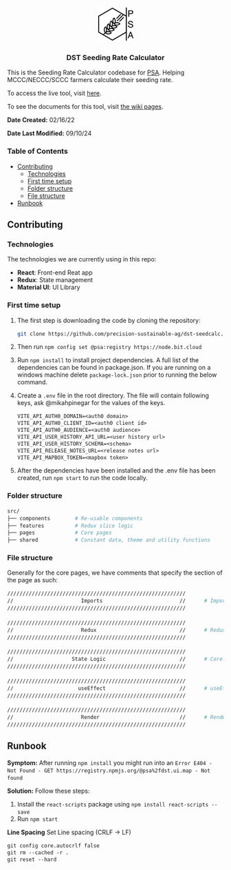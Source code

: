 <div align="center">

[![PSA](./public/PSALogo.png)](https://www.precisionsustainableag.org/)

### DST Seeding Rate Calculator

</div>

This is the Seeding Rate Calculator codebase for [PSA](https://www.precisionsustainableag.org/). Helping MCCC/NECCC/SCCC farmers calculate their seeding rate.

To access the live tool, visit [here](https://covercrop-seedcalc.org/).

To see the documents for this tool, visit [the wiki pages](https://precision-sustainable-ag.atlassian.net/wiki/spaces/DST/pages/162037825/Seeding+Rate+Calculator).

**Date Created:** 02/16/22

**Date Last Modified:** 09/10/24

### Table of Contents

- [Contributing](#contributing)
  - [Technologies](#technologies)
  - [First time setup](#first-time-setup)
  - [Folder structure](#folder-structure)
  - [File structure](#file-structure)
- [Runbook](#runbook)

## Contributing

### Technologies

The technologies we are currently using in this repo:

- **React**: Front-end Reat app
- **Redux**: State management
- **Material UI**: UI Library


### First time setup

1. The first step is downloading the code by cloning the repository:

    ```sh
    git clone https://github.com/precision-sustainable-ag/dst-seedcalc.git
    ```

2. Then run `npm config set @psa:registry https://node.bit.cloud`

3. Run `npm install` to install project dependencies. A full list of the dependencies can be found in package.json. If you are running on a windows machine delete `package-lock.json` prior to running the below command.

4. Create a `.env` file in the root directory. The file will contain following keys, ask @mikahpinegar for the values of the keys.

    ```
    VITE_API_AUTH0_DOMAIN=<auth0 domain>
    VITE_API_AUTH0_CLIENT_ID=<auth0 client id>
    VITE_API_AUTH0_AUDIENCE=<auth0 audience>
    VITE_API_USER_HISTORY_API_URL=<user history url>
    VITE_API_USER_HISTORY_SCHEMA=<schema>
    VITE_API_RELEASE_NOTES_URL=<release notes url>
    VITE_API_MAPBOX_TOKEN=<mapbox token>
    ```

5. After the dependencies have been installed and the .env file has been created, run `npm start` to run the code locally. 


### Folder structure

```sh
src/
├── components        # Re-usable components
├── features          # Redux slice logic
├── pages             # Core pages
├── shared            # Constant data, theme and utility functions
```

### File structure

Generally for the core pages, we have comments that specify the section of the page as such:

```sh
//////////////////////////////////////////////////////////
//                      Imports                         //      # Imports
//////////////////////////////////////////////////////////

//////////////////////////////////////////////////////////
//                      Redux                           //      # Redux logic
//////////////////////////////////////////////////////////

//////////////////////////////////////////////////////////
//                   State Logic                        //      # Core logic
//////////////////////////////////////////////////////////

//////////////////////////////////////////////////////////
//                     useEffect                        //      # useEffect
//////////////////////////////////////////////////////////

//////////////////////////////////////////////////////////
//                      Render                          //      # Render
//////////////////////////////////////////////////////////
```


## Runbook

**Symptom:**
After running `npm install` you might run into an `Error E404 - Not Found - GET https://registry.npmjs.org/@psa%2fdst.ui.map - Not found`

**Solution:**
Follow these steps:
1. Install the `react-scripts` package using `npm install react-scripts --save`
2. Run  `npm start`

**Line Spacing**
Set Line spacing (CRLF -> LF)
```
git config core.autocrlf false
git rm --cached -r .
git reset --hard
```
